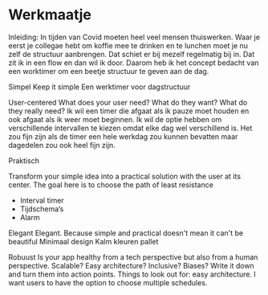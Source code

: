 # Werkmaatje
Inleiding:
In tijden van Covid moeten heel veel mensen thuiswerken. Waar je eerst je collegae hebt om koffie mee te drinken en te lunchen moet je nu zelf de structuur aanbrengen. Dat schiet er bij mezelf regelmatig bij in. Dat zit ik in een flow en dan wil ik door. Daarom heb ik het concept bedacht van een worktimer om een beetje structuur te geven aan de dag. 

Simpel
Keep it simple
Een werktimer voor dagstructuur

User-centered
What does your user need? What do they want? What do they really need? 
Ik wil een timer die afgaat als ik pauze moet houden en ook afgaat als ik weer moet beginnen. Ik wil de optie hebben om verschillende intervallen te kiezen omdat elke dag wel verschillend is. Het zou fijn zijn als de timer een hele werkdag zou kunnen bevatten maar dagedelen zou ook heel fijn zijn.

Praktisch


Transform your simple idea into a practical solution with the user at its center. The goal here is to choose the path of least resistance 
- Interval timer
- Tijdschema’s
- Alarm

Elegant
Elegant. Because simple and practical doesn't mean it can't be beautiful 
Minimaal design
Kalm kleuren pallet

Robuust
Is your app healthy from a tech perspective but also from a human perspective. Scalable? Easy architecture? Inclusive? Biases? Write it down and turn them into action points. 
Things to look out for: easy architecture. I want users to have the option to choose multiple schedules. 
